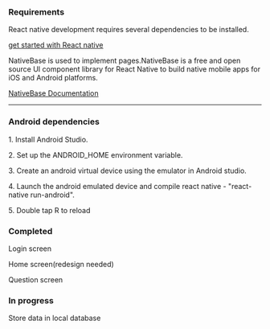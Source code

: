 <h3> Requirements </h3>

<p> React native development requires several dependencies to be installed.</p>
<a target="_blank" href="https://facebook.github.io/react-native/docs/getting-started.html"> get started with React native</a> 
<p> NativeBase is used to implement pages.NativeBase is a free and open source UI component library for React Native to build native mobile apps for iOS and Android platforms.</p>
<a target="_blank" href="https://docs.nativebase.io/">NativeBase Documentation</a>
<hr/>

<h3> Android dependencies </h3>
<p>  1. Install Android Studio. </p>
<p>  2. Set up the ANDROID_HOME environment variable. </p>
<p>  3. Create an android virtual device using the emulator in Android studio.  </p>
<p>  4. Launch the android emulated device and compile react native - "react-native run-android". </p>
<p>  5. Double tap R to reload
</hr>

<h3>Completed</h3>
<p>Login screen</p>
<p>Home screen(redesign needed)</p>
<p>Question screen</p>
</hr>

<h3>In progress</h3>
<p>Store data in local database</p>

